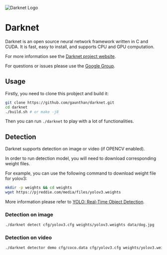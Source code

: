 ![Darknet Logo](http://pjreddie.com/media/files/darknet-black-small.png)

# Darknet #
Darknet is an open source neural network framework written in C and CUDA. It is fast, easy to install, and supports CPU and GPU computation.

For more information see the [Darknet project website](http://pjreddie.com/darknet).

For questions or issues please use the [Google Group](https://groups.google.com/forum/#!forum/darknet).

## Usage
Firstly, you need to clone this probject and build it:

```sh
git clone https://github.com/gaunthan/darknet.git
cd darknet
./build.sh # or make -j8
```

Then you can run `./darknet` to play with a lot of functionalities.

## Detection
Darknet supports detection on image or video (if OPENCV enabled).

In order to run detection model, you will need to download corresponding weight files.

For example, you can use the following command to download weight file for yolov3:

```sh
mkdir -p weights && cd weights
wget https://pjreddie.com/media/files/yolov3.weights
```

More information please refer to [YOLO: Real-Time Object Detection](https://pjreddie.com/darknet/yolo/).

### Detection on image
```sh
./darknet detect cfg/yolov3.cfg weights/yolov3.weights data/dog.jpg
```

### Detection on video
```sh
./darknet detector demo cfg/coco.data cfg/yolov3.cfg weights/yolov3.weights ~/dataset/TUM/rgbd_dataset_freiburg3_walking_xyz/video.mp4
```

